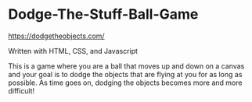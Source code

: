 # Dodge-The-Stuff-Ball-Game
https://dodgetheobjects.com/

Written with HTML, CSS, and Javascript

This is a game where you are a ball that moves up and down on a canvas and your goal is to dodge the objects that are flying at you for as long as possible. As time goes on, dodging the objects becomes more and more difficult!
